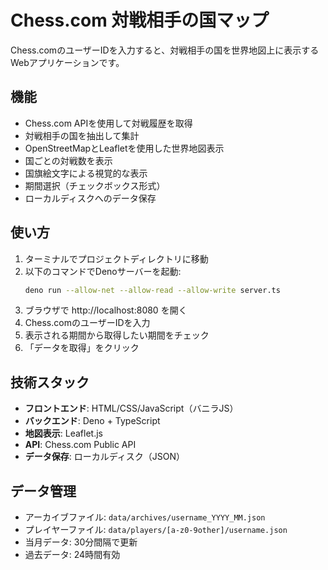 # Chess.com 対戦相手の国マップ

Chess.comのユーザーIDを入力すると、対戦相手の国を世界地図上に表示するWebアプリケーションです。

## 機能

- Chess.com APIを使用して対戦履歴を取得
- 対戦相手の国を抽出して集計
- OpenStreetMapとLeafletを使用した世界地図表示
- 国ごとの対戦数を表示
- 国旗絵文字による視覚的な表示
- 期間選択（チェックボックス形式）
- ローカルディスクへのデータ保存

## 使い方

1. ターミナルでプロジェクトディレクトリに移動
2. 以下のコマンドでDenoサーバーを起動:
   ```bash
   deno run --allow-net --allow-read --allow-write server.ts
   ```
3. ブラウザで http://localhost:8080 を開く
4. Chess.comのユーザーIDを入力
5. 表示される期間から取得したい期間をチェック
6. 「データを取得」をクリック

## 技術スタック

- **フロントエンド**: HTML/CSS/JavaScript（バニラJS）
- **バックエンド**: Deno + TypeScript
- **地図表示**: Leaflet.js
- **API**: Chess.com Public API
- **データ保存**: ローカルディスク（JSON）

## データ管理

- アーカイブファイル: `data/archives/username_YYYY_MM.json`
- プレイヤーファイル: `data/players/[a-z0-9other]/username.json`
- 当月データ: 30分間隔で更新
- 過去データ: 24時間有効